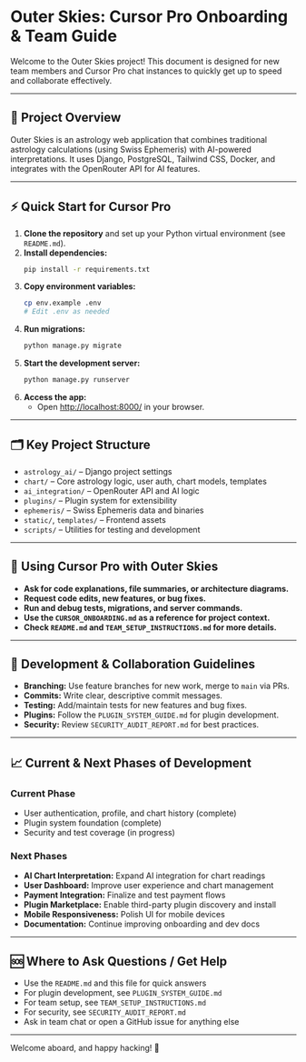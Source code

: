 # Outer Skies: Cursor Pro Onboarding & Team Guide

Welcome to the Outer Skies project! This document is designed for new team members and Cursor Pro chat instances to quickly get up to speed and collaborate effectively.

---

## 🚀 Project Overview
Outer Skies is an astrology web application that combines traditional astrology calculations (using Swiss Ephemeris) with AI-powered interpretations. It uses Django, PostgreSQL, Tailwind CSS, Docker, and integrates with the OpenRouter API for AI features.

---

## ⚡ Quick Start for Cursor Pro
1. **Clone the repository** and set up your Python virtual environment (see `README.md`).
2. **Install dependencies:**
   ```sh
   pip install -r requirements.txt
   ```
3. **Copy environment variables:**
   ```sh
   cp env.example .env
   # Edit .env as needed
   ```
4. **Run migrations:**
   ```sh
   python manage.py migrate
   ```
5. **Start the development server:**
   ```sh
   python manage.py runserver
   ```
6. **Access the app:**
   - Open [http://localhost:8000/](http://localhost:8000/) in your browser.

---

## 🗂️ Key Project Structure
- `astrology_ai/` – Django project settings
- `chart/` – Core astrology logic, user auth, chart models, templates
- `ai_integration/` – OpenRouter API and AI logic
- `plugins/` – Plugin system for extensibility
- `ephemeris/` – Swiss Ephemeris data and binaries
- `static/`, `templates/` – Frontend assets
- `scripts/` – Utilities for testing and development

---

## 🤖 Using Cursor Pro with Outer Skies
- **Ask for code explanations, file summaries, or architecture diagrams.**
- **Request code edits, new features, or bug fixes.**
- **Run and debug tests, migrations, and server commands.**
- **Use the `CURSOR_ONBOARDING.md` as a reference for project context.**
- **Check `README.md` and `TEAM_SETUP_INSTRUCTIONS.md` for more details.**

---

## 🤝 Development & Collaboration Guidelines
- **Branching:** Use feature branches for new work, merge to `main` via PRs.
- **Commits:** Write clear, descriptive commit messages.
- **Testing:** Add/maintain tests for new features and bug fixes.
- **Plugins:** Follow the `PLUGIN_SYSTEM_GUIDE.md` for plugin development.
- **Security:** Review `SECURITY_AUDIT_REPORT.md` for best practices.

---

## 📈 Current & Next Phases of Development
### Current Phase
- User authentication, profile, and chart history (complete)
- Plugin system foundation (complete)
- Security and test coverage (in progress)

### Next Phases
- **AI Chart Interpretation:** Expand AI integration for chart readings
- **User Dashboard:** Improve user experience and chart management
- **Payment Integration:** Finalize and test payment flows
- **Plugin Marketplace:** Enable third-party plugin discovery and install
- **Mobile Responsiveness:** Polish UI for mobile devices
- **Documentation:** Continue improving onboarding and dev docs

---

## 🆘 Where to Ask Questions / Get Help
- Use the `README.md` and this file for quick answers
- For plugin development, see `PLUGIN_SYSTEM_GUIDE.md`
- For team setup, see `TEAM_SETUP_INSTRUCTIONS.md`
- For security, see `SECURITY_AUDIT_REPORT.md`
- Ask in team chat or open a GitHub issue for anything else

---

Welcome aboard, and happy hacking! 🌌 